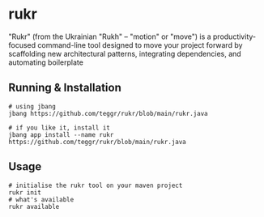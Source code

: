 # rukr
"Rukr" (from the Ukrainian "Rukh" – "motion" or "move") is a productivity-focused command-line tool designed to move your project forward by scaffolding new architectural patterns, integrating dependencies, and automating boilerplate

## Running & Installation

```shell
# using jbang
jbang https://github.com/teggr/rukr/blob/main/rukr.java

# if you like it, install it
jbang app install --name rukr https://github.com/teggr/rukr/blob/main/rukr.java
```

## Usage

```shell
# initialise the rukr tool on your maven project
rukr init
# what's available 
rukr available
```